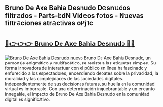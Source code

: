 ## Bruno De Axe Bahia Desnudo D𝚎sn𝚞dos filtr𝚊dos - Parts-bdN Vid𝚎os f𝚘tos - N𝚞evas filtr𝚊ciones atr𝚊ctivas oPj1c

# <h2><a href="http://mbbwonx.tromn.icu/?c=Bruno+De+Axe+Bahia+Desnudo">🔗👉👉👉 Bruno De Axe Bahia Desnudo 🔗🔗</a></h2>

[![Bruno De Axe Bahia Desnudo nuevo](https://i.imgur.com/pEAQMta.gif)](http://mbbwonx.tromn.icu/?c=Bruno+De+Axe+Bahia+Desnudo)
Bruno De Axe Bahia Desnudo, un personaje enigmático y multifacético, se resiste a las etiquetas simples. Su forma innovadora de interactuar con el público en línea ha fascinado y enfurecido a los espectadores, encendiendo debates sobre la privacidad, la moralidad y las complejidades de las sociedades digitales. Independientemente de sus decisiones futuras, su huella en la comunidad virtual es imborrable. Con una determinación inquebrantable y un encanto innegable, el impacto de Bruno De Axe Bahia Desnudo en la comunidad digital es significativo.
